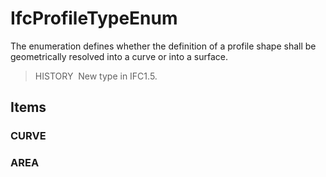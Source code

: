 # IfcProfileTypeEnum

The enumeration defines whether the definition of a profile shape shall be geometrically resolved into a curve or into a surface.

> HISTORY&nbsp; New type in IFC1.5.

## Items

### CURVE


### AREA


